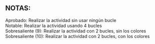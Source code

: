 <h2>NOTAS:</h2>

Aprobado: Realizar la actividad sin usar ningún bucle<br>
Notable: Realizar la actividad usando 4 bucles<br>
Sobresaliente (9): Realizar la actividad con 2 bucles, sin los colores<br>
Sobresaliente (10): Realizar la actividad con 2 bucles, con los colores<br>
